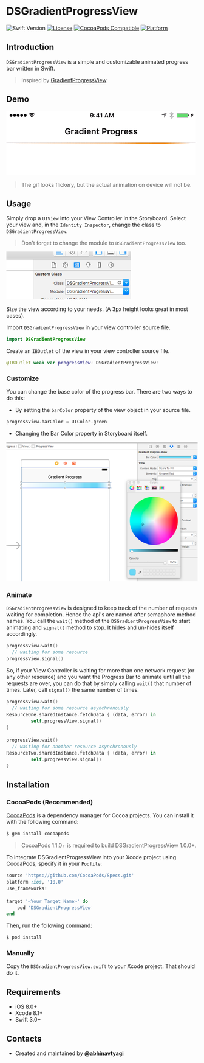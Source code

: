 # DSGradientProgressView

![Swift Version](https://img.shields.io/badge/swift-3.0-orange.svg)
[![License](https://img.shields.io/badge/license-Apache%202.0-blue.svg)](LICENSE)
[![CocoaPods Compatible](https://img.shields.io/cocoapods/v/DSGradientProgressView.svg)](http://cocoapods.org/pods/DSGradientProgressView)
[![Platform](https://img.shields.io/cocoapods/p/DSGradientProgressView.svg)](http://cocoapods.org/pods/DSGradientProgressView)

## Introduction
`DSGradientProgressView` is a simple and customizable animated progress bar written in Swift.
>Inspired by [GradientProgressView](https://github.com/nrj/GradientProgressView).

## Demo
![Demo gif](https://github.com/DholStudio/DSGradientProgressView/raw/master/animation.gif)
>The gif looks flickery, but the actual animation on device will not be.

## Usage
Simply drop a `UIView` into your View Controller in the Storyboard. Select your view and, in the `Identity Inspector`, change the class to `DSGradientProgressView`. 
>Don't forget to change the module to `DSGradientProgressView` too.

![Demo set class](https://github.com/DholStudio/DSGradientProgressView/raw/master/set_class.png)

Size the view according to your needs. (A 3px height looks great in most cases).

Import `DSGradientProgressView` in your view controller source file.
```swift 
import DSGradientProgressView
```
Create an `IBOutlet` of the view in your view controller source file.
```swift 
@IBOutlet weak var progressView: DSGradientProgressView!
```
### Customize
You can change the base color of the progress bar. There are two ways to do this:

- By setting the `barColor` property of the view object in your source file.
```swift
progressView.barColor = UIColor.green
```
+ Changing the Bar Color property in Storyboard itself.

![Demo color picker](https://github.com/DholStudio/DSGradientProgressView/raw/master/color_picker.png)

### Animate
`DSGradientProgressView` is designed to keep track of the number of requests waiting for completion. Hence the api's are named after semaphore method names. You call the `wait()` method of the `DSGradientProgressView` to start animating and `signal()` method to stop. It hides and un-hides itself accordingly.

```swift
progressView.wait()
  // waiting for some resource
progressView.signal()
```

So, if your View Controller is waiting for more than one network request (or any other resource) and you want the Progress Bar to animate until all the requests are over, you can do that by simply calling `wait()` that number of times. Later, call `signal()` the same number of times.

```swift
progressView.wait()
  // waiting for some resource asynchronously
ResourceOne.sharedInstance.fetchData { (data, error) in
         self.progressView.signal()
}

progressView.wait()
  // waiting for another resource asynchronously
ResourceTwo.sharedInstance.fetchData { (data, error) in
         self.progressView.signal()
}

```

## Installation

### CocoaPods (Recommended)

[CocoaPods](http://cocoapods.org) is a dependency manager for Cocoa projects. You can install it with the following command:

```bash
$ gem install cocoapods
```

> CocoaPods 1.1.0+ is required to build DSGradientProgressView 1.0.0+.

To integrate DSGradientProgressView into your Xcode project using CocoaPods, specify it in your `Podfile`:

```ruby
source 'https://github.com/CocoaPods/Specs.git'
platform :ios, '10.0'
use_frameworks!

target '<Your Target Name>' do
    pod 'DSGradientProgressView'
end
```

Then, run the following command:

```bash
$ pod install
```

### Manually

Copy the `DSGradientProgressView.swift` to your Xcode project. That should do it.

## Requirements

- iOS 8.0+
- Xcode 8.1+
- Swift 3.0+

## Contacts

* Created and maintained by [**@abhinavtyagi**](https://twitter.com/abhinavtyagi)

